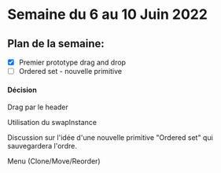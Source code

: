 # Semaine du 6 au 10 Juin 2022

## Plan de la semaine:
- [x] Premier prototype drag and drop
- [ ] Ordered set - nouvelle primitive

#### Décision

Drag par le header

Utilisation du swapInstance

Discussion sur l'idée d'une nouvelle primitive "Ordered set" qui sauvegardera l'ordre.

Menu (Clone/Move/Reorder)